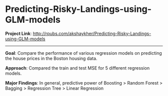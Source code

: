 # Predicting-Risky-Landings-using-GLM-models

**Project Link**:
http://rpubs.com/akshaykher/Predicting-Risky-Landings-using-GLM-models

***

**Goal**: Compare the performance of various regression models on predicting the house prices in the Boston housing data.

**Approach**: Compared the train and test MSE for 5 different regression models.

**Major Findings**: In general, predictive power of Boosting > Random Forest > Bagging > Regression Tree > Linear Regression
 
